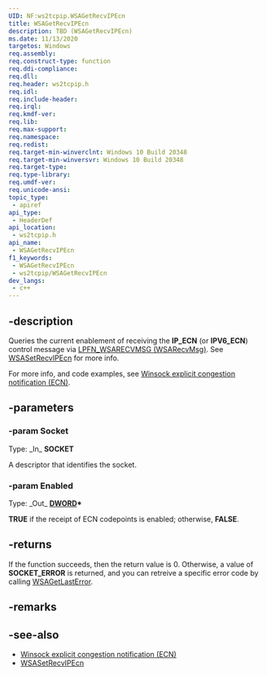 ```yaml
---
UID: NF:ws2tcpip.WSAGetRecvIPEcn
title: WSAGetRecvIPEcn
description: TBD (WSAGetRecvIPEcn)
ms.date: 11/13/2020
targetos: Windows
req.assembly: 
req.construct-type: function
req.ddi-compliance: 
req.dll: 
req.header: ws2tcpip.h
req.idl: 
req.include-header: 
req.irql: 
req.kmdf-ver: 
req.lib: 
req.max-support: 
req.namespace: 
req.redist: 
req.target-min-winverclnt: Windows 10 Build 20348
req.target-min-winversvr: Windows 10 Build 20348
req.target-type: 
req.type-library: 
req.umdf-ver: 
req.unicode-ansi: 
topic_type:
 - apiref
api_type:
 - HeaderDef
api_location:
 - ws2tcpip.h
api_name:
 - WSAGetRecvIPEcn
f1_keywords:
 - WSAGetRecvIPEcn
 - ws2tcpip/WSAGetRecvIPEcn
dev_langs:
 - c++
---
```


## -description

Queries the current enablement of receiving the **IP_ECN** (or **IPV6_ECN**) control message via [LPFN_WSARECVMSG (WSARecvMsg)](/windows/win32/api/mswsock/nc-mswsock-lpfn_wsarecvmsg). See [WSASetRecvIPEcn](/windows/win32/api/ws2tcpip/nf-ws2tcpip-wsasetrecvipecn) for more info.

For more info, and code examples, see [Winsock explicit congestion notification (ECN)](/windows/win32/winsock/winsock-ecn).

## -parameters

### -param Socket

Type: \_In\_ **SOCKET**

A descriptor that identifies the socket.

### -param Enabled

Type: \_Out\_ **[DWORD](/windows/win32/winprog/windows-data-types)\***

**TRUE** if the receipt of ECN codepoints is enabled; otherwise, **FALSE**.

## -returns

If the function succeeds, then the return value is 0. Otherwise, a value of **SOCKET_ERROR** is returned, and you can retreive a specific error code by calling 
[WSAGetLastError](/windows/desktop/api/winsock/nf-winsock-wsagetlasterror).

## -remarks

## -see-also

* [Winsock explicit congestion notification (ECN)](/windows/win32/winsock/winsock-ecn)
* [WSASetRecvIPEcn](/windows/win32/api/ws2tcpip/nf-ws2tcpip-wsasetrecvipecn)
